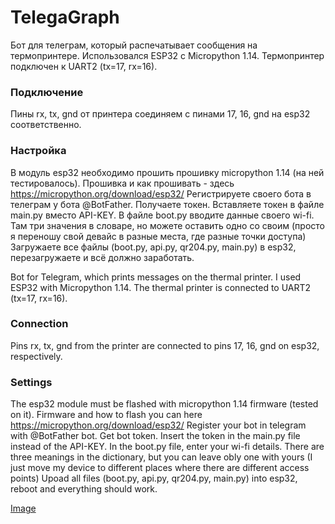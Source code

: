 # TelegaGraph

Бот для телеграм, который распечатывает сообщения на термопринтере.
Использовался ESP32 с Micropython 1.14. Термопринтер подключен к UART2 (tx=17, rx=16).

### Подключение
Пины rx, tx, gnd от принтера соединяем с пинами 17, 16, gnd на esp32 соответственно. 

### Настройка
В модуль esp32 необходимо прошить прошивку micropython 1.14 (на ней тестировалось). Прошивка и как прошивать - здесь https://micropython.org/download/esp32/
Регистрируете своего бота в телеграм у бота @BotFather. Получаете токен. Вставляете токен в файле main.py вместо API-KEY. В файле boot.py вводите данные своего wi-fi. Там три значения в словаре, но можете оставить одно со своим (просто я переношу свой девайс в разные места, где разные точки доступа)
Загружаете все файлы (boot.py, api.py, qr204.py, main.py) в esp32, перезагружаете и всё должно заработать.

Bot for Telegram, which prints messages on the thermal printer.
I used ESP32 with Micropython 1.14. The thermal printer is connected to UART2 (tx=17, rx=16).

### Connection
Pins rx, tx, gnd from the printer are connected to pins 17, 16, gnd on esp32, respectively. 

### Settings
The esp32 module must be flashed with micropython 1.14 firmware (tested on it). Firmware and how to flash you can here https://micropython.org/download/esp32/
Register your bot in telegram with @BotFather bot. Get bot token. Insert the token in the main.py file instead of the API-KEY. In the boot.py file, enter your wi-fi details. There are three meanings in the dictionary, but you can leave obly one with yours (I just move my device to different places where there are different access points)
Upoad all files (boot.py, api.py, qr204.py, main.py) into esp32, reboot and everything should work. 

[Image](https://lepeshka.files.wordpress.com/2018/03/photo_2021-03-08_15-15-46.png)

